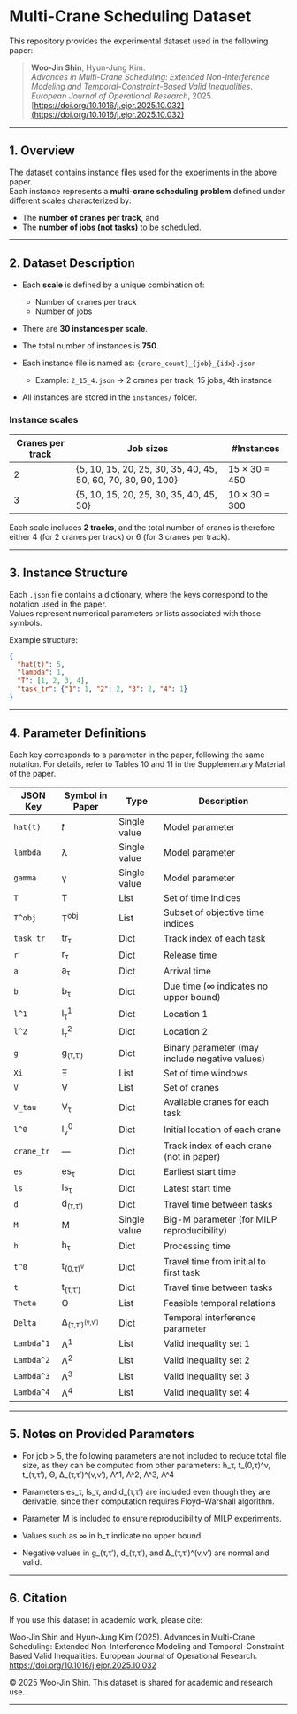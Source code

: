 # Multi-Crane Scheduling Dataset

This repository provides the experimental dataset used in the following paper:

> **Woo-Jin Shin**, Hyun-Jung Kim.  
> *Advances in Multi-Crane Scheduling: Extended Non-Interference Modeling and Temporal-Constraint-Based Valid Inequalities*.  
> *European Journal of Operational Research*, 2025.  
> [https://doi.org/10.1016/j.ejor.2025.10.032](https://doi.org/10.1016/j.ejor.2025.10.032)

---

## 1. Overview

The dataset contains instance files used for the experiments in the above paper.  
Each instance represents a **multi-crane scheduling problem** defined under different scales characterized by:

- The **number of cranes per track**, and  
- The **number of jobs (not tasks)** to be scheduled.

---

## 2. Dataset Description

- Each **scale** is defined by a unique combination of:
  - Number of cranes per track
  - Number of jobs

- There are **30 instances per scale**.

- The total number of instances is **750**.  

- Each instance file is named as: `{crane_count}_{job}_{idx}.json`
  - Example: `2_15_4.json` → 2 cranes per track, 15 jobs, 4th instance

- All instances are stored in the `instances/` folder.

### Instance scales

| Cranes per track | Job sizes | #Instances |
|------------------|------------|-------------|
| 2 | {5, 10, 15, 20, 25, 30, 35, 40, 45, 50, 60, 70, 80, 90, 100} | 15 × 30 = 450 |
| 3 | {5, 10, 15, 20, 25, 30, 35, 40, 45, 50} | 10 × 30 = 300 |

Each scale includes **2 tracks**, and the total number of cranes is therefore  
either 4 (for 2 cranes per track) or 6 (for 3 cranes per track).

---

## 3. Instance Structure

Each `.json` file contains a dictionary, where the keys correspond to the notation used in the paper.  
Values represent numerical parameters or lists associated with those symbols.

Example structure:
```json
{
  "hat(t)": 5,
  "lambda": 1,
  "T": [1, 2, 3, 4],
  "task_tr": {"1": 1, "2": 2, "3": 2, "4": 1}
}
```

---

## 4. Parameter Definitions

Each key corresponds to a parameter in the paper, following the same notation.
For details, refer to Tables 10 and 11 in the Supplementary Material of the paper.

| JSON Key   | Symbol in Paper                     | Type         | Description                                    |
| ---------- | ----------------------------------- | ------------ | ---------------------------------------------- |
| `hat(t)`   | 𝑡̂                                   | Single value | Model parameter                                |
| `lambda`   | λ                                   | Single value | Model parameter                                |
| `gamma`    | γ                                   | Single value | Model parameter                                |
| `T`        | T                                   | List         | Set of time indices                            |
| `T^obj`    | T<sup>obj</sup>                     | List         | Subset of objective time indices               |
| `task_tr`  | tr<sub>τ</sub>                      | Dict         | Track index of each task                       |
| `r`        | r<sub>τ</sub>                       | Dict         | Release time                                   |
| `a`        | a<sub>τ</sub>                       | Dict         | Arrival time                                   |
| `b`        | b<sub>τ</sub>                       | Dict         | Due time (∞ indicates no upper bound)          |
| `l^1`      | l<sub>τ</sub><sup>1</sup>           | Dict         | Location 1                                     |
| `l^2`      | l<sub>τ</sub><sup>2</sup>           | Dict         | Location 2                                     |
| `g`        | g<sub>(τ,τ′)</sub>                  | Dict         | Binary parameter (may include negative values) |
| `Xi`       | Ξ                                   | List         | Set of time windows                            |
| `V`        | V                                   | List         | Set of cranes                                  |
| `V_tau`    | V<sub>τ</sub>                       | Dict         | Available cranes for each task                 |
| `l^0`      | l<sub>v</sub><sup>0</sup>           | Dict         | Initial location of each crane                 |
| `crane_tr` | —                                   | Dict         | Track index of each crane (not in paper)       |
| `es`       | es<sub>τ</sub>                      | Dict         | Earliest start time                            |
| `ls`       | ls<sub>τ</sub>                      | Dict         | Latest start time                              |
| `d`        | d<sub>(τ,τ′)</sub>                  | Dict         | Travel time between tasks                      |
| `M`        | M                                   | Single value | Big-M parameter (for MILP reproducibility)     |
| `h`        | h<sub>τ</sub>                       | Dict         | Processing time                                |
| `t^0`      | t<sub>(0,τ)<sup>v</sup></sub>       | Dict         | Travel time from initial to first task         |
| `t`        | t<sub>(τ,τ′)</sub>                  | Dict         | Travel time between tasks                      |
| `Theta`    | Θ                                   | List         | Feasible temporal relations                    |
| `Delta`    | Δ<sub>(τ,τ′)<sup>(v,v′)</sup></sub> | Dict         | Temporal interference parameter                |
| `Lambda^1` | Λ<sup>1</sup>                       | List         | Valid inequality set 1                         |
| `Lambda^2` | Λ<sup>2</sup>                       | List         | Valid inequality set 2                         |
| `Lambda^3` | Λ<sup>3</sup>                       | List         | Valid inequality set 3                         |
| `Lambda^4` | Λ<sup>4</sup>                       | List         | Valid inequality set 4                         |

---

## 5. Notes on Provided Parameters

- For job > 5, the following parameters are not included to reduce total file size,
  as they can be computed from other parameters:
  h_τ, t_(0,τ)^v, t_(τ,τ′), Θ, Δ_(τ,τ′)^(v,v′), Λ^1, Λ^2, Λ^3, Λ^4

- Parameters es_τ, ls_τ, and d_(τ,τ′) are included even though they are derivable,
  since their computation requires Floyd–Warshall algorithm.

- Parameter M is included to ensure reproducibility of MILP experiments.

- Values such as ∞ in b_τ indicate no upper bound.

- Negative values in g_(τ,τ′), d_(τ,τ′), and Δ_(τ,τ′)^(v,v′) are normal and valid.

---

## 6. Citation

If you use this dataset in academic work, please cite:

Woo-Jin Shin and Hyun-Jung Kim (2025).
Advances in Multi-Crane Scheduling: Extended Non-Interference Modeling and Temporal-Constraint-Based Valid Inequalities.
European Journal of Operational Research.
https://doi.org/10.1016/j.ejor.2025.10.032


© 2025 Woo-Jin Shin. This dataset is shared for academic and research use.

---
